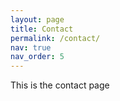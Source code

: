 ```yaml
---
layout: page
title: Contact
permalink: /contact/
nav: true
nav_order: 5
---
```

This is the contact page